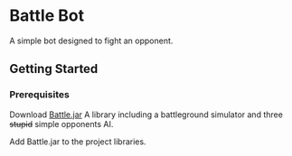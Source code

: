 # Battle Bot

A simple bot designed to fight an opponent.

## Getting Started

### Prerequisites 

Download [Battle.jar](https://rhemish-change.000webhostapp.com/samples/IneatAcademyPooX-0.0.1-SNAPSHOT-jar-with-dependencies.jar)
A library including a battleground simulator and three ~~stupid~~ simple opponents AI.

Add Battle.jar to the project libraries.
